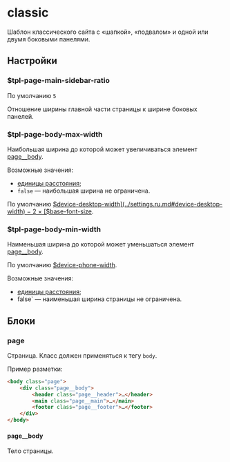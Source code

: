 # classic

Шаблон классического сайта с «шапкой», «подвалом» и одной или двумя боковыми панелями.

## Настройки

### $tpl-page-main-sidebar-ratio

По умолчанию `5`

Отношение ширины главной части страницы к ширине боковых панелей.

### $tpl-page-body-max-width

Наибольшая ширина до которой может увеличиваться элемент [page__body](#page__body).

Возможные значения:

- [единицы расстояния](https://www.w3.org/TR/css3-values/#lengths);
- `false` — наибольшая ширина не ограничена.

По умолчанию [$device-desktop-width](../settings.ru.md#device-desktop-width) − 2 ×
[$base-font-size](http://compass-style.org/reference/compass/typography/vertical_rhythm/#const-base-font-size). 

### $tpl-page-body-min-width

Наименьшая ширина до которой может уменьшаться элемент [page__body](#page__body).

По умолчанию [$device-phone-width](../settings.ru.md#device-phone-width).

Возможные значения:

- [единицы расстояния](https://www.w3.org/TR/css3-values/#lengths);
- false` — наименьшая ширина страницы не ограничена.

## Блоки

### page

Страница. Класс должен применяться к тегу `body`.

Пример разметки:

```html
<body class="page">
    <div class="page__body">
        <header class="page__header">…</header>
        <main class="page__main">…</main>
        <footer class="page__footer">…</footer>
    </div>
</body>
```

#### page__body

Тело страницы.
